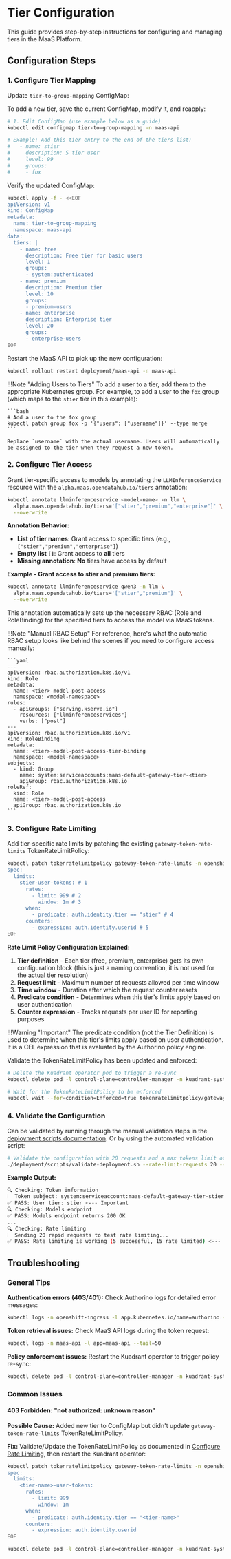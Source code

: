 # Tier Configuration

This guide provides step-by-step instructions for configuring and managing tiers in the MaaS Platform.

## Configuration Steps

### 1. Configure Tier Mapping

Update `tier-to-group-mapping` ConfigMap:

To add a new tier, save the current ConfigMap, modify it, and reapply:

```bash
# 1. Edit ConfigMap (use example below as a guide)
kubectl edit configmap tier-to-group-mapping -n maas-api

# Example: Add this tier entry to the end of the tiers list:
#   - name: stier
#     description: S tier user
#     level: 99
#     groups:
#     - fox
```

Verify the updated ConfigMap:

```bash
kubectl apply -f - <<EOF
apiVersion: v1
kind: ConfigMap
metadata:
  name: tier-to-group-mapping
  namespace: maas-api
data:
  tiers: |
    - name: free
      description: Free tier for basic users
      level: 1
      groups:
      - system:authenticated
    - name: premium
      description: Premium tier
      level: 10
      groups:
      - premium-users
    - name: enterprise
      description: Enterprise tier
      level: 20
      groups:
      - enterprise-users
EOF
```

Restart the MaaS API to pick up the new configuration:

```bash
kubectl rollout restart deployment/maas-api -n maas-api
```

!!!Note "Adding Users to Tiers"
    To add a user to a tier, add them to the appropriate Kubernetes group. For example, to add a user to the `fox` group (which maps to the `stier` tier in this example):

    ```bash
    # Add a user to the fox group
    kubectl patch group fox -p '{"users": ["username"]}' --type merge
    ```

    Replace `username` with the actual username. Users will automatically be assigned to the tier when they request a new token.

### 2. Configure Tier Access

Grant tier-specific access to models by annotating the `LLMInferenceService` resource with the `alpha.maas.opendatahub.io/tiers` annotation:

```bash
kubectl annotate llminferenceservice <model-name> -n llm \
  alpha.maas.opendatahub.io/tiers='["stier","premium","enterprise"]' \
  --overwrite
```

**Annotation Behavior:**

- **List of tier names**: Grant access to specific tiers (e.g., `["stier","premium","enterprise"]`)
- **Empty list `[]`**: Grant access to **all** tiers
- **Missing annotation**: **No** tiers have access by default

**Example - Grant access to stier and premium tiers:**

```bash
kubectl annotate llminferenceservice qwen3 -n llm \
  alpha.maas.opendatahub.io/tiers='["stier","premium"]' \
  --overwrite
```

This annotation automatically sets up the necessary RBAC (Role and RoleBinding) for the specified tiers to access the model via MaaS tokens.

!!!Note "Manual RBAC Setup"
    For reference, here's what the automatic RBAC setup looks like behind the scenes if you need to configure access manually:

    ```yaml
    ---
    apiVersion: rbac.authorization.k8s.io/v1
    kind: Role
    metadata:
      name: <tier>-model-post-access
      namespace: <model-namespace>
    rules:
      - apiGroups: ["serving.kserve.io"]
        resources: ["llminferenceservices"]
        verbs: ["post"]
    ---
    apiVersion: rbac.authorization.k8s.io/v1
    kind: RoleBinding
    metadata:
      name: <tier>-model-post-access-tier-binding
      namespace: <model-namespace>
    subjects:
      - kind: Group
        name: system:serviceaccounts:maas-default-gateway-tier-<tier>
        apiGroup: rbac.authorization.k8s.io
    roleRef:
      kind: Role
      name: <tier>-model-post-access
      apiGroup: rbac.authorization.k8s.io
    ```

### 3. Configure Rate Limiting

Add tier-specific rate limits by patching the existing `gateway-token-rate-limits` TokenRateLimitPolicy:

```bash
kubectl patch tokenratelimitpolicy gateway-token-rate-limits -n openshift-ingress --type merge --patch-file=/dev/stdin <<'EOF'
spec:
  limits:
    stier-user-tokens: # 1
      rates:
        - limit: 999 # 2
          window: 1m # 3
      when:
        - predicate: auth.identity.tier == "stier" # 4
      counters:
        - expression: auth.identity.userid # 5
EOF
```

**Rate Limit Policy Configuration Explained:**

1. **Tier definition** - Each tier (free, premium, enterprise) gets its own configuration block (this is just a naming convention, it is not used for the actual tier resolution)
2. **Request limit** - Maximum number of requests allowed per time window
3. **Time window** - Duration after which the request counter resets
4. **Predicate condition** - Determines when this tier's limits apply based on user authentication
5. **Counter expression** - Tracks requests per user ID for reporting purposes

!!!Warning "Important"
    The predicate condition (not the Tier Definition) is used to determine when this tier's limits apply based on user authentication. It is a CEL expression that is evaluated by the Authorino policy engine.

Validate the TokenRateLimitPolicy has been updated and enforced:

```bash
# Delete the Kuadrant operator pod to trigger a re-sync
kubectl delete pod -l control-plane=controller-manager -n kuadrant-system

# Wait for the TokenRateLimitPolicy to be enforced
kubectl wait --for=condition=Enforced=true tokenratelimitpolicy/gateway-token-rate-limits -n openshift-ingress --timeout=2m
```

### 4. Validate the Configuration

Can be validated by running through the manual validation steps in the [deployment scripts documentation](../../deployment/scripts/README.md). Or by using the automated validation script:

```bash
# Validate the configuration with 20 requests and a max tokens limit of 500
./deployment/scripts/validate-deployment.sh --rate-limit-requests 20 --max-tokens 500
```

**Example Output:**

```bash
🔍 Checking: Token information
ℹ️  Token subject: system:serviceaccount:maas-default-gateway-tier-stier:jland-78028f6d
✅ PASS: User tier: stier <--- Important
🔍 Checking: Models endpoint
✅ PASS: Models endpoint returns 200 OK
...
🔍 Checking: Rate limiting
ℹ️  Sending 20 rapid requests to test rate limiting...
✅ PASS: Rate limiting is working (5 successful, 15 rate limited) <--- Important
```

## Troubleshooting

### General Tips

**Authentication errors (403/401):**
Check Authorino logs for detailed error messages:

```bash
kubectl logs -n openshift-ingress -l app.kubernetes.io/name=authorino --tail=50
```

**Token retrieval issues:**
Check MaaS API logs during the token request:

```bash
kubectl logs -n maas-api -l app=maas-api --tail=50
```

**Policy enforcement issues:**
Restart the Kuadrant operator to trigger policy re-sync:

```bash
kubectl delete pod -l control-plane=controller-manager -n kuadrant-system
```

### Common Issues

#### 403 Forbidden: "not authorized: unknown reason"

**Possible Cause:** Added new tier to ConfigMap but didn't update `gateway-token-rate-limits` TokenRateLimitPolicy.

**Fix:** Validate/Update the TokenRateLimitPolicy as documented in [Configure Rate Limiting](#3-configure-rate-limiting), then restart the Kuadrant operator:

```bash
kubectl patch tokenratelimitpolicy gateway-token-rate-limits -n openshift-ingress --type merge --patch-file=/dev/stdin <<'EOF'
spec:
  limits:
    <tier-name>-user-tokens:
      rates:
        - limit: 999
          window: 1m
      when:
        - predicate: auth.identity.tier == "<tier-name>"
      counters:
        - expression: auth.identity.userid
EOF

kubectl delete pod -l control-plane=controller-manager -n kuadrant-system
```
